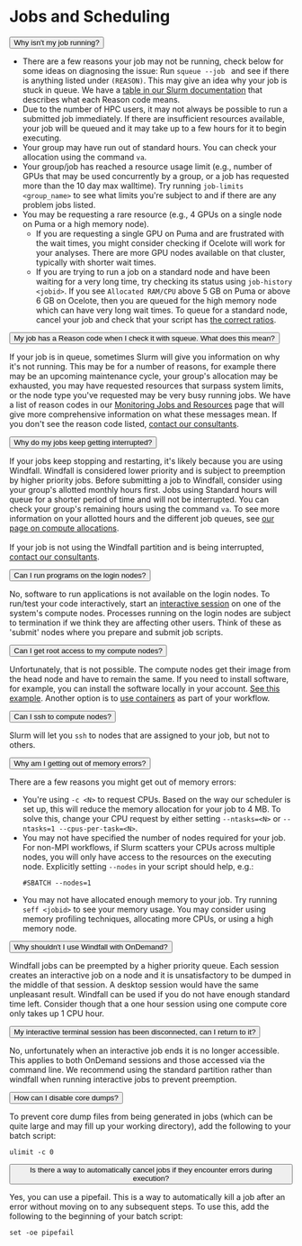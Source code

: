 # Jobs and Scheduling

<link rel="stylesheet" href="../../../assets/stylesheets/animated_dropdown.css">
<link rel="stylesheet" href="../../../assets/stylesheets/spacing.css">

<html>
    
<button class="collapsible">Why isn't my job running?</button>
<div class="content">
  <p>
      <ul>
      <li>There are a few reasons your job may not be running, check below for some ideas on diagnosing the issue:
      Run <code>squeue --job <jobid></code> and see if there is anything listed under <code>(REASON)</code>. This may give an idea why your job is stuck in queue. We have a <a href="../../../running_jobs/monitoring_jobs_and_resources/#slurm-reason-codes">table in our Slurm documentation</a> that describes what each Reason code means. </li>
      <li>Due to the number of HPC users, it may not always be possible to run a submitted job immediately. If there are insufficient resources available, your job will be queued and it may take up to a few hours for it to begin executing.</li>
      <li>Your group may have run out of standard hours. You can check your allocation using the command <code>va</code>.</li>
      <li>Your group/job has reached a resource usage limit (e.g., number of GPUs that may be used concurrently by a group, or a job has requested more than the 10 day max walltime). Try running <code>job-limits &#60;group_name&#62;</code> to see what limits you're subject to and if there are any problem jobs listed.</li>
      <li>You may be requesting a rare resource (e.g., 4 GPUs on a single node on Puma or a high memory node).
      <ul>
          <li>If you are requesting a single GPU on Puma and are frustrated with the wait times, you might consider checking if Ocelote will work for your analyses. There are more GPU nodes available on that cluster, typically with shorter wait times.</li>
          <li>If you are trying to run a job on a standard node and have been waiting for a very long time, try checking its status using <code>job-history &#60;jobid&#62;</code>. If you see <code>Allocated RAM/CPU</code> above 5 GB on Puma or above 6 GB on Ocelote, then you are queued for the high memory node which can have very long wait times. To queue for a standard node, cancel your job and check that your script has <a href="../../../running_jobs/cpus_and_memory/">the correct ratios</a>.</li>
      </ul></li>
      </ul>
  </p>
</div>

<button class="collapsible">My job has a Reason code when I check it with squeue. What does this mean?</button>
<div class="content">
  <p>If your job is in queue, sometimes Slurm will give you information on why it's not running. This may be for a number of reasons, for example there may be an upcoming maintenance cycle, your group's allocation may be exhausted, you may have requested resources that surpass system limits, or the node type you've requested may be very busy running jobs. We have a list of reason codes in our <a href="../../../running_jobs/monitoring_jobs_and_resources/#slurm-reason-codes">Monitoring Jobs and Resources</a> page that will give more comprehensive information on what these messages mean. If you don't see the reason code listed, <a href="../../../support_and_training/consulting_services/">contact our consultants</a>.
  </p>
</div>
    
<button class="collapsible">Why do my jobs keep getting interrupted?</button>
<div class="content">
  <p>If your jobs keep stopping and restarting, it's likely because you are using Windfall. Windfall is considered lower priority and is subject to preemption by higher priority jobs. Before submitting a job to Windfall, consider using your group's allotted monthly hours first. Jobs using Standard hours will queue for a shorter period of time and will not be interrupted. You can check your group's remaining hours using the command <code>va</code>. To see more information on your allotted hours and the different job queues, see <a href="../../../resources/allocations/">our page on compute allocations</a>.<br><br>If your job is not using the Windfall partition and is being interrupted, <a href="../../consulting_services/">contact our consultants</a>. 
  </p>
</div>
    
<button class="collapsible">Can I run programs on the login nodes?</button>
<div class="content">
  <p>No, software to run applications is not available on the login nodes. To run/test your code interactively, start an <a href="../../../running_jobs/interactive_jobs/">interactive session</a> on one of the system's compute nodes. Processes running on the login nodes are subject to termination if we think they are affecting other users. Think of these as 'submit' nodes where you prepare and submit job scripts. 
  </p>
</div>

<button class="collapsible">Can I get root access to my compute nodes?</button>
<div class="content">
  <p> Unfortunately, that is not possible. The compute nodes get their image from the head node and have to remain the same. If you need to install software, for example, you can install the software locally in your account. <a href="../../../software/user_installations/">See this example</a>. Another option is to <a href="../../../software/containers/what_are_containers/">use containers</a> as part of your workflow.
  </p>
</div>

<button class="collapsible">Can I ssh to compute nodes?</button>
<div class="content">
  <p>Slurm will let you <code>ssh</code> to nodes that are assigned to your job, but not to others. 
  </p>
</div>

<button class="collapsible">Why am I getting out of memory errors?</button>
<div class="content">
  <p>
      There are a few reasons you might get out of memory errors:
      <ul>
          <li>You're using <code>-c &#60;N&#62;</code> to request CPUs. Based on the way our scheduler is set up, this will reduce the memory allocation for your job to 4 MB. To solve this, change your CPU request by either setting <code>--ntasks=&#60;N&#62;</code> or <code>--ntasks=1 --cpus-per-task=&#60;N&#62;</code>.</li>
          <li>You may not have specified the number of nodes required for your job. For non-MPI workflows, if Slurm scatters your CPUs across multiple nodes, you will only have access to the resources on the executing node. Explicitly setting <code>--nodes</code> in your script should help, e.g.: 
          <pre><code class="language-bash">#SBATCH --nodes=1</code></pre>
          </li>
          <li>You may not have allocated enough memory to your job. Try running <code>seff &#60;jobid&#62;</code> to see your memory usage. You may consider using memory profiling techniques, allocating more CPUs, or using a high memory node.</li>
      </ul>
  </p>
</div>

<button class="collapsible">Why shouldn't I use Windfall with OnDemand?</button>
<div class="content">
  <p>
      Windfall jobs can be preempted by a higher priority queue. Each session creates an interactive job on a node and it is unsatisfactory to be dumped in the middle of that session. A desktop session would have the same unpleasant result.  Windfall can be used if you do not have enough standard time left. Consider though that a one hour session using one compute core only takes up 1 CPU hour. 
  </p>
</div>

<button class="collapsible">My interactive terminal session has been disconnected, can I return to it?</button>
<div class="content">
  <p>
      No, unfortunately when an interactive job ends it is no longer accessible. This applies to both OnDemand sessions and those accessed via the command line. We recommend using the standard partition rather than windfall when running interactive jobs to prevent preemption. 
  </p>
</div>

<button class="collapsible">How can I disable core dumps?</button>
<div class="content">
  <p>
      To prevent core dump files from being generated in jobs (which can be quite large and may fill up your working directory), add the following to your batch script:
      <pre><code class="language-bash">ulimit -c 0</code></pre>
  </p>
</div>

<button class="collapsible">Is there a way to automatically cancel jobs if they encounter errors during execution?</button>
<div class="content">
  <p>
      Yes, you can use a pipefail. This is a way to automatically kill a job after an error without moving on to any subsequent steps. To use this, add the following to the beginning of your batch script:
      <pre><code class="language-bash">set -oe pipefail</code></pre>
  </p>
</div>
    
    
<div class="vertical-space"></div>
<script src="../../../assets/javascripts/animated_dropdown.js"></script>
</html>